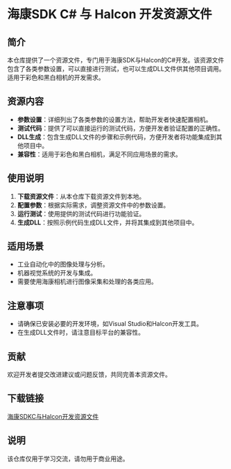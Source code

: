 # 海康SDK C# 与 Halcon 开发资源文件

## 简介

本仓库提供了一个资源文件，专门用于海康SDK与Halcon的C#开发。该资源文件包含了各类参数设置，可以直接进行测试，也可以生成DLL文件供其他项目调用。适用于彩色和黑白相机的开发需求。

## 资源内容

- **参数设置**：详细列出了各类参数的设置方法，帮助开发者快速配置相机。
- **测试代码**：提供了可以直接运行的测试代码，方便开发者验证配置的正确性。
- **DLL生成**：包含生成DLL文件的步骤和示例代码，方便开发者将功能集成到其他项目中。
- **兼容性**：适用于彩色和黑白相机，满足不同应用场景的需求。

## 使用说明

1. **下载资源文件**：从本仓库下载资源文件到本地。
2. **配置参数**：根据实际需求，调整资源文件中的参数设置。
3. **运行测试**：使用提供的测试代码进行功能验证。
4. **生成DLL**：按照示例代码生成DLL文件，并将其集成到其他项目中。

## 适用场景

- 工业自动化中的图像处理与分析。
- 机器视觉系统的开发与集成。
- 需要使用海康相机进行图像采集和处理的各类应用。

## 注意事项

- 请确保已安装必要的开发环境，如Visual Studio和Halcon开发工具。
- 在生成DLL文件时，请注意目标平台的兼容性。

## 贡献

欢迎开发者提交改进建议或问题反馈，共同完善本资源文件。

## 下载链接
[海康SDKC与Halcon开发资源文件](https://pan.quark.cn/s/56a99ce8a27c)

## 说明

该仓库仅用于学习交流，请勿用于商业用途。
